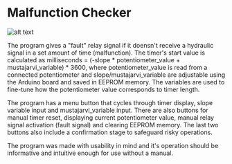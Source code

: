 # Malfunction Checker
![alt text](https://github.com/KalleLahtinen/materials/blob/main/malfuntion_checker.jpg?raw=true)

The program gives a "fault" relay signal if it doensn't receive a hydraulic signal in a set amount of time (malfunction). The timer's start value is calculated as milliseconds = (-slope * potentiometer_value + mustajarvi_variable) * 3600, where potentiometer_value is read from a connected potentiometer and slope/mustajarvi_variable are adjustable using the Arduino board and saved in EEPROM memory. The variables are used to fine-tune how the potentiometer value corresponds to timer length.

The program has a menu button that cycles through timer display, slope variable input and mustajarvi_variable input. There are also buttons for manual timer reset, displaying current potentiometer value, manual relay signal activation (fault signal) and clearing EEPROM memory. The last two buttons also include a confirmation stage to safeguard risky operations.

The program was made with usability in mind and it's operation should be informative and intuitive enough for use without a manual.